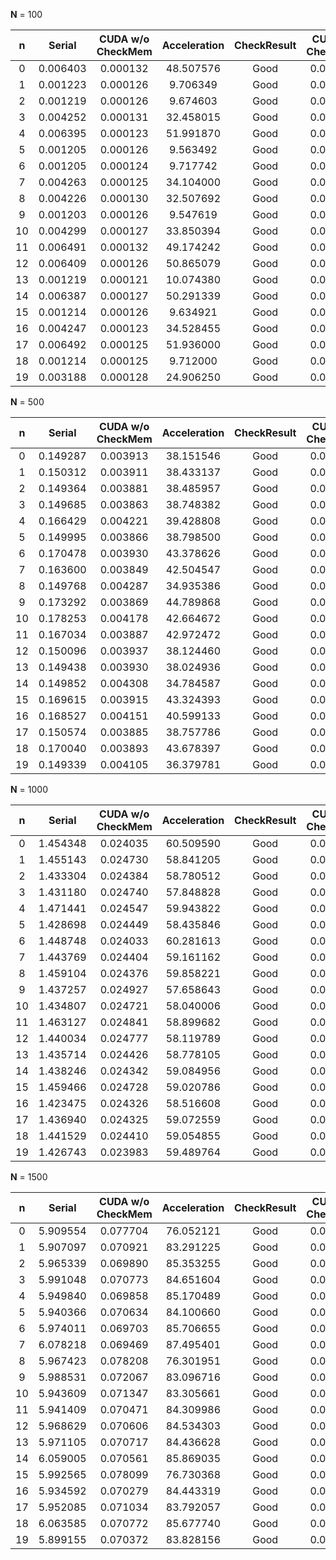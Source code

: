 

**N** = 100

| n | Serial | CUDA w/o CheckMem | Acceleration | CheckResult | CUDA w/ CheckMem | Acceleration | CheckResult |
| :---: | :---: | :---: | :---: | :---: | :---: | :---: | :---: |
| 0 |  0.006403 | 0.000132 | 48.507576 | Good | 0.000125 | 1.056000 | Good |
| 1 |  0.001223 | 0.000126 | 9.706349 | Good | 0.000121 | 1.041322 | Good |
| 2 |  0.001219 | 0.000126 | 9.674603 | Good | 0.000124 | 1.016129 | Good |
| 3 |  0.004252 | 0.000131 | 32.458015 | Good | 0.000123 | 1.065041 | Good |
| 4 |  0.006395 | 0.000123 | 51.991870 | Good | 0.000120 | 1.025000 | Good |
| 5 |  0.001205 | 0.000126 | 9.563492 | Good | 0.000125 | 1.008000 | Good |
| 6 |  0.001205 | 0.000124 | 9.717742 | Good | 0.000122 | 1.016393 | Good |
| 7 |  0.004263 | 0.000125 | 34.104000 | Good | 0.000123 | 1.016260 | Good |
| 8 |  0.004226 | 0.000130 | 32.507692 | Good | 0.000124 | 1.048387 | Good |
| 9 |  0.001203 | 0.000126 | 9.547619 | Good | 0.000121 | 1.041322 | Good |
| 10 |  0.004299 | 0.000127 | 33.850394 | Good | 0.000122 | 1.040984 | Good |
| 11 |  0.006491 | 0.000132 | 49.174242 | Good | 0.000122 | 1.081967 | Good |
| 12 |  0.006409 | 0.000126 | 50.865079 | Good | 0.000122 | 1.032787 | Good |
| 13 |  0.001219 | 0.000121 | 10.074380 | Good | 0.000119 | 1.016807 | Good |
| 14 |  0.006387 | 0.000127 | 50.291339 | Good | 0.000123 | 1.032520 | Good |
| 15 |  0.001214 | 0.000126 | 9.634921 | Good | 0.000123 | 1.024390 | Good |
| 16 |  0.004247 | 0.000123 | 34.528455 | Good | 0.000120 | 1.025000 | Good |
| 17 |  0.006492 | 0.000125 | 51.936000 | Good | 0.000124 | 1.008065 | Good |
| 18 |  0.001214 | 0.000125 | 9.712000 | Good | 0.000127 | 0.984252 | Good |
| 19 |  0.003188 | 0.000128 | 24.906250 | Good | 0.000122 | 1.049180 | Good |

**N** = 500

| n | Serial | CUDA w/o CheckMem | Acceleration | CheckResult | CUDA w/ CheckMem | Acceleration | CheckResult |
| :---: | :---: | :---: | :---: | :---: | :---: | :---: | :---: |
| 0 |  0.149287 | 0.003913 | 38.151546 | Good | 0.004046 | 0.967128 | Good |
| 1 |  0.150312 | 0.003911 | 38.433137 | Good | 0.003899 | 1.003078 | Good |
| 2 |  0.149364 | 0.003881 | 38.485957 | Good | 0.003896 | 0.996150 | Good |
| 3 |  0.149685 | 0.003863 | 38.748382 | Good | 0.003903 | 0.989751 | Good |
| 4 |  0.166429 | 0.004221 | 39.428808 | Good | 0.003892 | 1.084532 | Good |
| 5 |  0.149995 | 0.003866 | 38.798500 | Good | 0.003901 | 0.991028 | Good |
| 6 |  0.170478 | 0.003930 | 43.378626 | Good | 0.004515 | 0.870432 | Good |
| 7 |  0.163600 | 0.003849 | 42.504547 | Good | 0.003930 | 0.979389 | Good |
| 8 |  0.149768 | 0.004287 | 34.935386 | Good | 0.003894 | 1.100924 | Good |
| 9 |  0.173292 | 0.003869 | 44.789868 | Good | 0.003894 | 0.993580 | Good |
| 10 |  0.178253 | 0.004178 | 42.664672 | Good | 0.003889 | 1.074312 | Good |
| 11 |  0.167034 | 0.003887 | 42.972472 | Good | 0.003898 | 0.997178 | Good |
| 12 |  0.150096 | 0.003937 | 38.124460 | Good | 0.003905 | 1.008195 | Good |
| 13 |  0.149438 | 0.003930 | 38.024936 | Good | 0.003935 | 0.998729 | Good |
| 14 |  0.149852 | 0.004308 | 34.784587 | Good | 0.003897 | 1.105466 | Good |
| 15 |  0.169615 | 0.003915 | 43.324393 | Good | 0.003905 | 1.002561 | Good |
| 16 |  0.168527 | 0.004151 | 40.599133 | Good | 0.003901 | 1.064086 | Good |
| 17 |  0.150574 | 0.003885 | 38.757786 | Good | 0.003929 | 0.988801 | Good |
| 18 |  0.170040 | 0.003893 | 43.678397 | Good | 0.003922 | 0.992606 | Good |
| 19 |  0.149339 | 0.004105 | 36.379781 | Good | 0.003895 | 1.053915 | Good |

**N** = 1000

| n | Serial | CUDA w/o CheckMem | Acceleration | CheckResult | CUDA w/ CheckMem | Acceleration | CheckResult |
| :---: | :---: | :---: | :---: | :---: | :---: | :---: | :---: |
| 0 |  1.454348 | 0.024035 | 60.509590 | Good | 0.025673 | 0.936198 | Good |
| 1 |  1.455143 | 0.024730 | 58.841205 | Good | 0.025627 | 0.964998 | Good |
| 2 |  1.433304 | 0.024384 | 58.780512 | Good | 0.026072 | 0.935256 | Good |
| 3 |  1.431180 | 0.024740 | 57.848828 | Good | 0.025257 | 0.979530 | Good |
| 4 |  1.471441 | 0.024547 | 59.943822 | Good | 0.025972 | 0.945133 | Good |
| 5 |  1.428698 | 0.024449 | 58.435846 | Good | 0.025696 | 0.951471 | Good |
| 6 |  1.448748 | 0.024033 | 60.281613 | Good | 0.025959 | 0.925806 | Good |
| 7 |  1.443769 | 0.024404 | 59.161162 | Good | 0.026130 | 0.933946 | Good |
| 8 |  1.459104 | 0.024376 | 59.858221 | Good | 0.025596 | 0.952336 | Good |
| 9 |  1.437257 | 0.024927 | 57.658643 | Good | 0.025595 | 0.973901 | Good |
| 10 |  1.434807 | 0.024721 | 58.040006 | Good | 0.025934 | 0.953227 | Good |
| 11 |  1.463127 | 0.024841 | 58.899682 | Good | 0.025388 | 0.978454 | Good |
| 12 |  1.440034 | 0.024777 | 58.119789 | Good | 0.025516 | 0.971038 | Good |
| 13 |  1.435714 | 0.024426 | 58.778105 | Good | 0.025977 | 0.940293 | Good |
| 14 |  1.438246 | 0.024342 | 59.084956 | Good | 0.025293 | 0.962401 | Good |
| 15 |  1.459466 | 0.024728 | 59.020786 | Good | 0.025388 | 0.974003 | Good |
| 16 |  1.423475 | 0.024326 | 58.516608 | Good | 0.025464 | 0.955309 | Good |
| 17 |  1.436940 | 0.024325 | 59.072559 | Good | 0.026024 | 0.934714 | Good |
| 18 |  1.441529 | 0.024410 | 59.054855 | Good | 0.025745 | 0.948145 | Good |
| 19 |  1.426743 | 0.023983 | 59.489764 | Good | 0.025836 | 0.928278 | Good |

**N** = 1500

| n | Serial | CUDA w/o CheckMem | Acceleration | CheckResult | CUDA w/ CheckMem | Acceleration | CheckResult |
| :---: | :---: | :---: | :---: | :---: | :---: | :---: | :---: |
| 0 |  5.909554 | 0.077704 | 76.052121 | Good | 0.069373 | 1.120090 | Good |
| 1 |  5.907097 | 0.070921 | 83.291225 | Good | 0.070019 | 1.012882 | Good |
| 2 |  5.965339 | 0.069890 | 85.353255 | Good | 0.069948 | 0.999171 | Good |
| 3 |  5.991048 | 0.070773 | 84.651604 | Good | 0.069944 | 1.011852 | Good |
| 4 |  5.949840 | 0.069858 | 85.170489 | Good | 0.069409 | 1.006469 | Good |
| 5 |  5.940366 | 0.070634 | 84.100660 | Good | 0.069286 | 1.019456 | Good |
| 6 |  5.974011 | 0.069703 | 85.706655 | Good | 0.069319 | 1.005540 | Good |
| 7 |  6.078218 | 0.069469 | 87.495401 | Good | 0.069041 | 1.006199 | Good |
| 8 |  5.967423 | 0.078208 | 76.301951 | Good | 0.072366 | 1.080729 | Good |
| 9 |  5.988531 | 0.072067 | 83.096716 | Good | 0.070292 | 1.025252 | Good |
| 10 |  5.943609 | 0.071347 | 83.305661 | Good | 0.069993 | 1.019345 | Good |
| 11 |  5.941409 | 0.070471 | 84.309986 | Good | 0.069176 | 1.018720 | Good |
| 12 |  5.968629 | 0.070606 | 84.534303 | Good | 0.069847 | 1.010867 | Good |
| 13 |  5.971105 | 0.070717 | 84.436628 | Good | 0.070361 | 1.005060 | Good |
| 14 |  6.059005 | 0.070561 | 85.869035 | Good | 0.069428 | 1.016319 | Good |
| 15 |  5.992565 | 0.078099 | 76.730368 | Good | 0.077292 | 1.010441 | Good |
| 16 |  5.934592 | 0.070279 | 84.443319 | Good | 0.069073 | 1.017460 | Good |
| 17 |  5.952085 | 0.071034 | 83.792057 | Good | 0.069674 | 1.019519 | Good |
| 18 |  6.063585 | 0.070772 | 85.677740 | Good | 0.070216 | 1.007918 | Good |
| 19 |  5.899155 | 0.070372 | 83.828156 | Good | 0.069548 | 1.011848 | Good |

